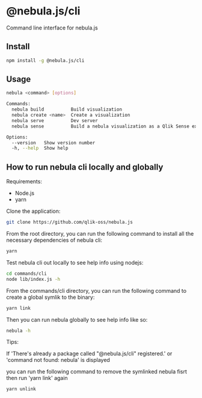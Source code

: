 # @nebula.js/cli

Command line interface for nebula.js

## Install

```sh
npm install -g @nebula.js/cli
```

## Usage

```sh
nebula <command> [options]

Commands:
  nebula build          Build visualization
  nebula create <name>  Create a visualization
  nebula serve          Dev server
  nebula sense          Build a nebula visualization as a Qlik Sense extension

Options:
  --version   Show version number                                      [boolean]
  -h, --help  Show help                                                [boolean]
```

## How to run nebula cli locally and globally

Requirements:

- Node.js
- yarn

Clone the application:

```sh
git clone https://github.com/qlik-oss/nebula.js
```

From the root directory, you can run the following command to install all the necessary dependencies of nebula cli:

```sh
yarn
```

Test nebula cli out locally to see help info using nodejs:

```sh
cd commands/cli
node lib/index.js -h
```

From the commands/cli directory, you can run the following command to create a global symlik to the binary:

```sh
yarn link
```

Then you can run nebula globally to see help info like so:

```sh
nebula -h
```

Tips:

If 'There's already a package called "@nebula.js/cli" registered.' or 'command not found: nebula' is displayed

you can run the following command to remove the symlinked nebula fisrt then run 'yarn link' again

```sh
yarn unlink
```
